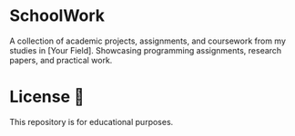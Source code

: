 # SchoolWork
A collection of academic projects, assignments, and coursework from my studies in [Your Field]. Showcasing programming assignments, research papers, and practical work.
# License 📜
This repository is for educational purposes.
